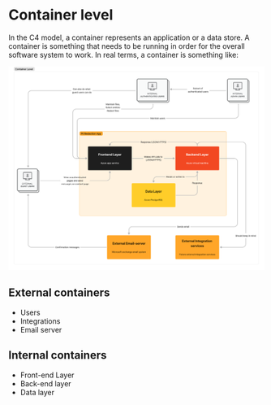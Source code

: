 # Container level

In the C4 model, a container represents an application or a data store. A container is something that needs to be running in order for the overall software system to work. In real terms, a container is something like:

![Context Level](../public/container-level.png)

## External containers

- Users
- Integrations
- Email server

## Internal containers

- Front-end Layer
- Back-end layer
- Data layer
